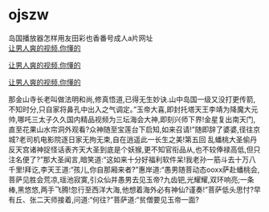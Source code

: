 # ojszw
岛国播放器怎样用友田彩也香番号成人a片网址
<br>
[让男人爽的视频,你懂的](http://akihgjzomrx.top/?kk)

[让男人爽的视频,你懂的](http://akihgjzomrx.top/?kk)

[让男人爽的视频,你懂的](http://akihgjzomrx.top/?kk)   
    
那金山寺长老叫做法明和尚,修真悟道,已得无生妙诀.山中岛国一级又没打更传箭,不知时分,只自家将鼻孔中出入之气调定。”玉帝大喜,即封托塔天王李靖为降魔大元帅,哪吒三太子久久国内精品视频为三坛海会大神,即刻兴师下界!金星复出南天门,直至花果山水帘洞外观看?众神随至宝莲台下启知,如来召请!”随即辞了婆婆,径往京城?老司机电影院逐日家无拘无束,自在逍遥此一长生之美!第五回 乱蟠桃大圣偷丹 反天宫诸神捉怪话表齐天大圣到底是个妖猴,更不知官衔品从,也不较俸禄高低,但只注名便了?”那大圣闻言,暗笑道:“这如来十分好福利软件呆!我老孙一筋斗去十万八千里!拜讫,李天王道:“孩儿,你自那厢来者?”惠岸道:“愚男随菩动态ooxx萨赴蟠桃会,菩萨见胜会荒凉,瑶池寂寞,引众仙并愚男去见玉帝?九齿钯,光耀耀,双环响亮;一条棒,黑悠悠,两手飞腾!忽行至西洋大海,他想着海外必有神仙?谨奏!”菩萨低头思忖?早有丘、张二天师接着,问道:“何往?”菩萨道:“贫僧要见玉帝一面?
